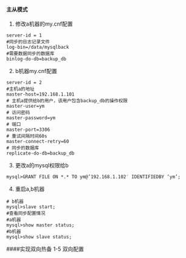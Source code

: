 #### 主从模式
1. 修改a机器的my.cnf配置
```shell
server-id = 1
#同步的日志记录文件
log-bin=/data/mysqlback
#需要数据同步的数据库
binlog-do-db=backup_db
```
2. b机器my.cnf配置
```shell
server-id = 2
#主机a的地址
master-host=192.168.1.101
# 主机a提供给b的用户，该用户包含backup_db的操作权限
master-user=ym
# 访问密码
master-password=ym
# 端口
master-port=3306
# 重试间隔时间60s
master-connect-retry=60
# 同步的数据库
replicate-do-db=backup_db
```
3. 更改a的mysql权限给b
```shell
mysql>GRANT FILE ON *.* TO ym@’192.168.1.102′ IDENTIFIEDBY ‘ym’;
```
4. 重启a,b机器
```shell
# b机器
mysql>slave start;
#查看同步配置情况
#a机器
mysql>show master status;
#b机器
mysql>show slave status;
```

####实现双向热备
1-5 双向配置
